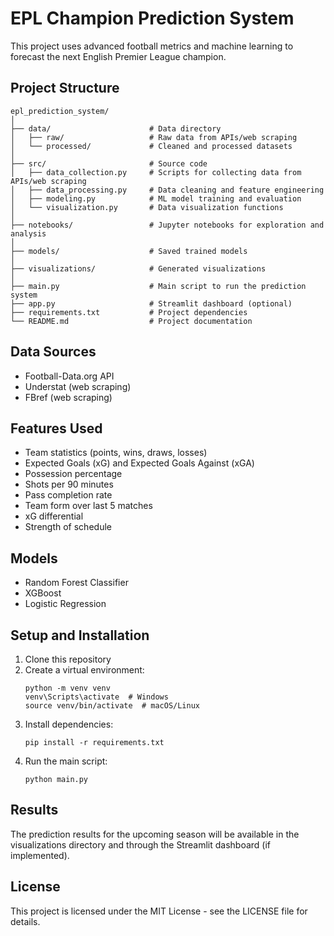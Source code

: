 # EPL Champion Prediction System

This project uses advanced football metrics and machine learning to forecast the next English Premier League champion.

## Project Structure

```
epl_prediction_system/
│
├── data/                      # Data directory
│   ├── raw/                   # Raw data from APIs/web scraping
│   └── processed/             # Cleaned and processed datasets
│
├── src/                       # Source code
│   ├── data_collection.py     # Scripts for collecting data from APIs/web scraping
│   ├── data_processing.py     # Data cleaning and feature engineering
│   ├── modeling.py            # ML model training and evaluation
│   └── visualization.py       # Data visualization functions
│
├── notebooks/                 # Jupyter notebooks for exploration and analysis
│
├── models/                    # Saved trained models
│
├── visualizations/            # Generated visualizations
│
├── main.py                    # Main script to run the prediction system
├── app.py                     # Streamlit dashboard (optional)
├── requirements.txt           # Project dependencies
└── README.md                  # Project documentation
```

## Data Sources

- Football-Data.org API
- Understat (web scraping)
- FBref (web scraping)

## Features Used

- Team statistics (points, wins, draws, losses)
- Expected Goals (xG) and Expected Goals Against (xGA)
- Possession percentage
- Shots per 90 minutes
- Pass completion rate
- Team form over last 5 matches
- xG differential
- Strength of schedule

## Models

- Random Forest Classifier
- XGBoost
- Logistic Regression

## Setup and Installation

1. Clone this repository
2. Create a virtual environment:
   ```
   python -m venv venv
   venv\Scripts\activate  # Windows
   source venv/bin/activate  # macOS/Linux
   ```
3. Install dependencies:
   ```
   pip install -r requirements.txt
   ```
4. Run the main script:
   ```
   python main.py
   ```

## Results

The prediction results for the upcoming season will be available in the visualizations directory and through the Streamlit dashboard (if implemented).

## License

This project is licensed under the MIT License - see the LICENSE file for details.